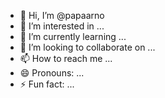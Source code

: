 - 👋 Hi, I’m @papaarno
- 👀 I’m interested in ...
- 🌱 I’m currently learning ...
- 💞️ I’m looking to collaborate on ...
- 📫 How to reach me ...
- 😄 Pronouns: ...
- ⚡ Fun fact: ...

<!---
papaarno/papaarno is a ✨ special ✨ repository because its `README.md` (this file) appears on your GitHub profile.
You can click the Preview link to take a look at your changes.
--->
